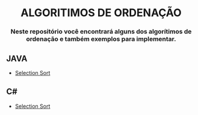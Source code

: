 <h1 align="center"> ALGORITIMOS DE ORDENAÇÃO </h1>

<h3 align="center"> Neste repositório você encontrará alguns dos algorítimos de ordenação e também exemplos para implementar. <h3>

<h2> JAVA </h2>
<ul>
  <li><a href="https://github.com/rochelangelo/algoritmos_ordenacao">Selection Sort</a></li>
</ul>
<h2> C# </h2>
<ul>
  <li><a href="https://github.com/rochelangelo/algoritmos_ordenacao">Selection Sort</a></li>
</ul>
